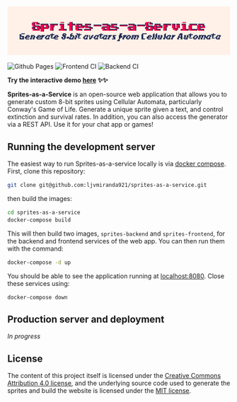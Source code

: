 ![](assets/header.png)

![Github Pages](https://github.com/ljvmiranda921/sprites-as-a-service/workflows/Github%20Pages/badge.svg)
![Frontend CI](https://github.com/ljvmiranda921/sprites-as-a-service/workflows/Frontend%20CI/badge.svg)
![Backend CI](https://github.com/ljvmiranda921/sprites-as-a-service/workflows/Backend%20CI/badge.svg)

**Try the interactive demo [here](ljvmiranda921.github.io/sprites-as-a-service) :sparkles::sparkles:**

**Sprites-as-a-Service** is an open-source web application that allows you to
generate custom 8-bit sprites using Cellular Automata, particularly Conway's
Game of Life. Generate a unique sprite given a text, and control extinction and
survival rates. In addition, you can also access the generator via a REST API.
Use it for your chat app or games!

## Running the development server 

The easiest way to run Sprites-as-a-service locally is via [docker
compose](https://docs.docker.com/compose/). First, clone this repository:

```sh
git clone git@github.com:ljvmiranda921/sprites-as-a-service.git
```

then build the images:

```sh
cd sprites-as-a-service
docker-compose build
```

This will then build two images, `sprites-backend` and `sprites-frontend`, for
the backend and frontend services of the web app. You can then run them with
the command:

```sh
docker-compose -d up
```

You should be able to see the application running at
[localhost:8080](localhost:8080). Close these services using:

```sh
docker-compose down
```

## Production server and deployment

*In progress*

## License

The content of this project itself is licensed under the [Creative Commons
Attribution 4.0 license](https://creativecommons.org/licenses/by/4.0/deed.ast), and the underlying source code used to generate the
sprites and build the website is licensed under the [MIT license](https://github.com/ljvmiranda921/sprites-as-a-service/blob/master/LICENSE).
